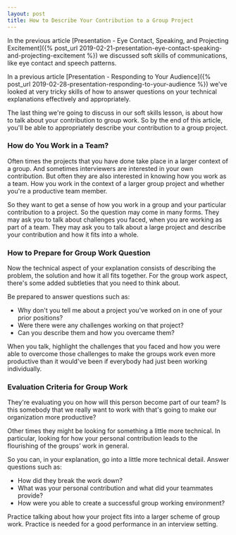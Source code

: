 ```yaml
---
layout: post
title: How to Describe Your Contribution to a Group Project
---
```


In the previous article [Presentation - Eye Contact, Speaking, and Projecting Excitement]({% post_url 2019-02-21-presentation-eye-contact-speaking-and-projecting-excitement %}) we discussed soft skills of communications, like eye contact and speech patterns. 

In a previous article [Presentation - Responding to Your Audience]({% post_url 2019-02-28-presentation-responding-to-your-audience %}) we've looked at very tricky skills of how to answer questions on your technical explanations effectively and appropriately. 

The last thing we're going to discuss in our soft skills lesson, is about how to talk about your contribution to group work. So by the end of this article, you'll be able to appropriately describe your contribution to a group project. 

### How do You Work in a Team?

Often times the projects that you have done take place in a larger context of a group. And sometimes interviewers are interested in your own contribution. But often they are also interested in knowing how you work as a team. How you work in the context of a larger group project and whether you're a productive team member. 

So they want to get a sense of how you work in a group and your particular contribution to a project. So the question may come in many forms. They may ask you to talk about challenges you faced, when you are working as part of a team. They may ask you to talk about a large project and describe your contribution and how it fits into a whole. 

### How to Prepare for Group Work Question

Now the technical aspect of your explanation consists of describing the problem, the solution and how it all fits together. For the group work aspect, there's some added subtleties that you need to think about. 

Be prepared to answer questions such as:

- Why don't you tell me about a project you've worked on in one of your prior positions?
- Were there were any challenges working on that project? 
- Can you describe them and how you overcame them?

When you talk, highlight the challenges that you faced and how you were able to overcome those challenges to make the groups work even more productive than it would've been if everybody had just been working individually. 

### Evaluation Criteria for Group Work

They're evaluating you on how will this person become part of our team? Is this somebody that we really want to work with that's going to make our organization more productive? 

Other times they might be looking for something a little more technical. In particular, looking for how your personal contribution leads to the flourishing of the groups’ work in general. 

So you can, in your explanation, go into a little more technical detail. Answer questions such as:

- How did they break the work down? 
- What was your personal contribution and what did your teammates provide? 
- How were you able to create a successful group working environment? 

Practice talking about how your project fits into a larger scheme of group work. Practice is needed for a good performance in an interview setting.

